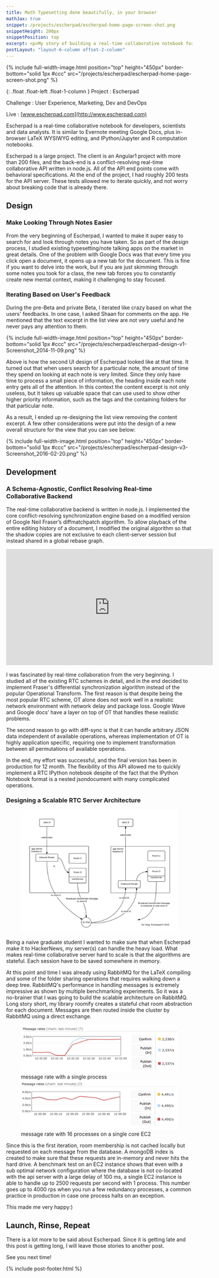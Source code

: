 ```yaml
---
title: Math Typesetting done beautifully, in your browser
mathJax: true
snippet: /projects/escherpad/escherpad-home-page-screen-shot.png
snippetHeight: 200px
snippetPosition: top
excerpt: <p>My story of building a real-time collaborative notebook for developers and data analysts. Escherpad is a large project.</p>
postLayout: "layout-6-column offset-2-column"
---
```


{% include full-width-image.html position="top" height="450px" border-bottom="solid 1px #ccc" src="/projects/escherpad/escherpad-home-page-screen-shot.png" %}

{: .float .float-left .float-1-column }
Project
: Escherpad

Challenge
: User Experience, Marketing, Dev and DevOps

Live
: [www.escherpad.com](http://www.escherpad.com)

Escherpad is a real-time collaborative notebook for developers, scientists and data analysts. It is similar to Evernote meeting Google Docs, plus in-browser LaTeX WYSIWYG editing, and IPython/Jupyter and R computation notebooks. 

Escherpad is a large project. The client is an Angular1 project with more than 200 files, and the back-end is a conflict-resolving real-time collaborative API written in node.js. All of the API end points come with behavioral specifications. At the end of the project, I had roughly 200 tests for the API server. These tests allowed me to iterate quickly, and not worry about breaking code that is already there.

## Design

### Make Looking Through Notes Easier

From the very beginning of Escherpad, I wanted to make it super easy to search for and look through notes you have taken. So as part of the design process, I studied existing typesetting/note talking apps on the market in great details. One of the problem with Google Docs was that every time you click open a document, it opens up a new tab for the document. This is fine if you want to delve into the work, but if you are just skimming through some notes you took for a class, the new tab forces you to constantly create new mental context, making it challenging to stay focused. 

### Iterating Based on User's Feedback

During the pre-Beta and private Beta, I iterated like crazy based on what the users' feedbacks. In one case, I asked Shaan for comments on the app. He mentioned that the text excerpt in the list view are not very useful and he never pays any attention to them. 

{% include full-width-image.html position="top" height="450px" border-bottom="solid 1px #ccc" src="/projects/escherpad/escherpad-design-v1-Screenshot_2014-11-09.png" %}

<!--<div markdown="span" class="float float-left float-2-column">-->
<!--![escherpad real-time server architecture](/projects/escherpad/escherpad-design-v1-Screenshot_2014-11-09.png)-->
<!--</div>-->

Above is how the second UI design of Escherpad looked like at that time. It turned out that when users search for a particular note, the amount of time they spend on looking at each note is very limited. Since they only have time to process a small piece of information, the heading inside each note entry gets all of the attention. In this context the content excerpt is not only useless, but it takes up valuable space that can use used to show other higher priority information, such as the tags and the containing folders for that particular note. 

As a result, I ended up re-designing the list view removing the content excerpt. A few other considerations were put into the design of a new overall structure for the view that you can see below:

{% include full-width-image.html position="top" height="450px" border-bottom="solid 1px #ccc" src="/projects/escherpad/escherpad-design-v3-Screenshot_2016-02-20.png" %}

<!--### Hide Your Inner Librarian-->

<!--One of the interesting design decisions I made with Escherpad, was to hide away the directory tree that user uses to organize their notes in to an `ARCHIVE` modal. -->

<!--Typically when we work off line, documents are stored in deeply nested directories. Although it is useful to use folders, usually the flatter the directory structure is, the easier it is to find documents. In addition -->

## Development

### A Schema-Agnostic, Conflict Resolving Real-time Collaborative Backend

The real-time collaborative backend is written in node.js. I implemented the core conflict-resolving synchronization engine based on a modified version of Google Neil Fraser’s diff­match­patch algorithm. To allow playback of the entire editing history of a document, I modified the original algorithm so that the shadow copies are not exclusive to each client-server session but instead shared in a global rebase graph.

<iframe class="float float-left" width="560" height="315" src="https://www.youtube.com/embed/si0QFaDStoo" frameborder="0" allowfullscreen></iframe>

I was fascinated by real-time collaboration from the very beginning. I studied all of the existing RTC schemes in detail, and in the end decided to implement Fraser's differential synchronization algorithm instead of the popular Operational Transform. The first reason is that despite being the most popular RTC scheme, OT alone does not work well in a realistic network environment with network delay and package loss. Google Wave and Google docs’ have a layer on top of OT that handles these realistic problems. 

The second reason to go with diff-sync is that it can handle arbitrary JSON data independent of available operations, whereas implementation of OT is highly application specific, requiring one to implement transformation between all permutations of available operations.
 
In the end, my effort was successful, and the final version has been in production for 12 month. The flexibility of this API allowed me to quickly implement a RTC IPython notebook despite of the fact that the IPython Notebook format is a nested json­document with many complicated operations.

### Designing a Scalable RTC Server Architecture

<figure class="float float-left float-3-column">
    <img alt="escherpad real-time server architecture" src="/projects/escherpad/escherpad-real-time-server-architecture-Screenshot_2016-02-20.png">
</figure>

Being a naive graduate student I wanted to make sure that when Escherpad make it to HackerNews, my server(s) can handle the heavy load. What makes real-time collaborative server hard to scale is that the algorithms are stateful. Each session have to be saved somewhere in memory.

At this point and time I was already using RabbitMQ for the LaTeX compiling and some of the folder sharing operations that requires walking down a deep tree. RabbitMQ's performance in handling messages is extremely impressive as shown by multiple benchmarking experiments. So it was a no-brainer that I was going to build the scalable architecture on RabbitMQ. Long story short, my library roomify creates a stateful chat room abstraction for each document. Messages are then routed inside the cluster by RabbitMQ using a direct exchange. 

<div class="paragraph">
<figure class="float float-left float-2-column">
    <img alt="escherpad roomify load test single instance" src="/projects/escherpad/roomify-load-test-single-process-screenshot_2015-05-13-10.33.01.png">
    <figcaption>message rate with a single process</figcaption>
    <img alt="escherpad roomify load test single instance" src="/projects/escherpad/roomify-load-test-16-processes-screenshot_2015-05-13-10.36.03.png">
    <figcaption>message rate with 16 processes on a single core EC2</figcaption>
</figure>
Since this is the first iteration, room membership is not cached locally but requested on each message from the database. A mongoDB index is created to make sure that these requests are in-memory and never hits the hard drive. A benchmark test on an EC2 instance shows that even with a sub optimal network configuration where the database is not co-located with the api server with a large delay of 100 ms, a single EC2 instance is able to handle up to 2500 requests per second with 1 process. This number goes up to 4000 rps when you run a few redundancy processes, a common practice in production in case one process halts on an exception.
</div>

This made me very happy:)

## Launch, Rinse, Repeat

There is a lot more to be said about Escherpad. Since it is getting late and this post is getting long, I will leave those stories to another post. 

See you next time!


{% include post-footer.html %}
